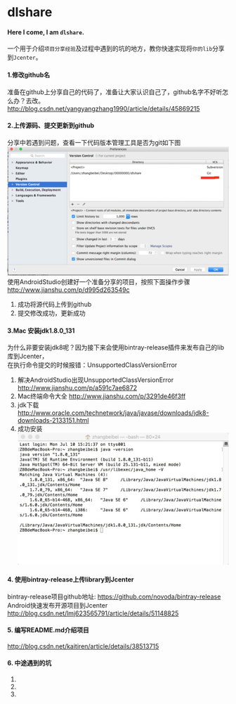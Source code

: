 # dlshare
#### Here I come, I am `dlshare`.
一个用于介绍`项目分享经验`及过程中遇到的坑的地方，教你快速实现将`你的lib`分享到`Jcenter`。
#### 1.修改github名
准备在github上分享自己的代码了，准备让大家认识自己了，github名字不好听怎么办？去改。<br>
http://blog.csdn.net/yangyangzhang1990/article/details/45869215
#### 2.上传源码、提交更新到github
分享中若遇到问题，查看一下代码版本管理工具是否为git如下图
![image](https://github.com/dlshare/dlshare/blob/master/screenshot/version_control_by_git.png)
使用AndroidStudio创建好一个准备分享的项目，按照下面操作步骤
http://www.jianshu.com/p/d995d263549c
1. 成功将源代码上传到github
2. 提交修改成功，更新成功
#### 3.Mac 安装jdk1.8.0_131
为什么非要安装jdk8呢？因为接下来会使用bintray-release插件来发布自己的lib库到Jcenter，<br>
在执行命令提交的时候报错：UnsupportedClassVersionError
1. 解决AndroidStudio出现UnsupportedClassVersionError
http://www.jianshu.com/p/a591c7ae6872
2. Mac终端命令大全
http://www.jianshu.com/p/3291de46f3ff
3. jdk下载
http://www.oracle.com/technetwork/java/javase/downloads/jdk8-downloads-2133151.html
4. 成功安装
![image](https://github.com/dlshare/dlshare/blob/master/screenshot/idk1.8.0_131_installed.png)
#### 4. 使用bintray-release上传library到Jcenter
bintray-release项目github地址:
https://github.com/novoda/bintray-release
Android快速发布开源项目到Jcenter
http://blog.csdn.net/lmj623565791/article/details/51148825
#### 5. 编写README.md介绍项目
http://blog.csdn.net/kaitiren/article/details/38513715
#### 6. 中途遇到的坑
1. 
2. 
3. 
